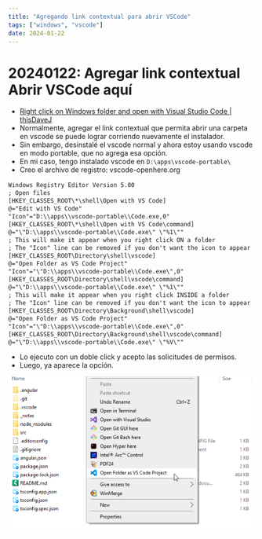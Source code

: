 ```yaml
---
title: "Agregando link contextual para abrir VSCode"
tags: ["windows", "vscode"]
date: 2024-01-22
---
```

# 20240122: Agregar link contextual Abrir VSCode aquí

<TagsLinks />

- [Right click on Windows folder and open with Visual Studio Code | thisDaveJ](https://thisdavej.com/right-click-on-windows-folder-and-open-with-visual-studio-code/)
- Normalmente, agregar el link contextual que permita abrir una carpeta en vscode se puede lograr corriendo nuevamente el instalador.
- Sin embargo, desinstalé el vscode normal y ahora estoy usando vscode en modo portable, que no agrega esa opción.
- En mi caso, tengo instalado vscode en `D:\apps\vscode-portable\`
- Creo el archivo de registro: vscode-openhere.org

```reg
Windows Registry Editor Version 5.00
; Open files
[HKEY_CLASSES_ROOT\*\shell\Open with VS Code]
@="Edit with VS Code"
"Icon"="D:\\apps\\vscode-portable\\Code.exe,0"
[HKEY_CLASSES_ROOT\*\shell\Open with VS Code\command]
@="\"D:\\apps\\vscode-portable\\Code.exe\" \"%1\""
; This will make it appear when you right click ON a folder
; The "Icon" line can be removed if you don't want the icon to appear
[HKEY_CLASSES_ROOT\Directory\shell\vscode]
@="Open Folder as VS Code Project"
"Icon"="\"D:\\apps\\vscode-portable\\Code.exe\",0"
[HKEY_CLASSES_ROOT\Directory\shell\vscode\command]
@="\"D:\\apps\\vscode-portable\\Code.exe\" \"%1\""
; This will make it appear when you right click INSIDE a folder
; The "Icon" line can be removed if you don't want the icon to appear
[HKEY_CLASSES_ROOT\Directory\Background\shell\vscode]
@="Open Folder as VS Code Project"
"Icon"="\"D:\\apps\\vscode-portable\\Code.exe\",0"
[HKEY_CLASSES_ROOT\Directory\Background\shell\vscode\command]
@="\"D:\\apps\\vscode-portable\\Code.exe\" \"%V\""
```

- Lo ejecuto con un doble click y acepto las solicitudes de permisos.
- Luego, ya aparece la opción.

![](20240122-vscode-open-here.png)